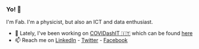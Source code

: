 ### Yo! 👋

I'm Fab. I'm a physicist, but also an ICT and data enthusiast.

- 🔭 Lately, I've been working on [COVIDashIT 🇮🇹](https://github.com/fabriziomiano/covidashit) which can be found [here](https://www.covidash.it)
- 📫 Reach me on [LinkedIn](https://linkedin.com/in/fabriziomiano) - [Twitter](https://twitter.com/burbunzillo) - [Facebook](https://www.facebook.com/fabrizio.miano)


<!--
**fabriziomiano/fabriziomiano** is a ✨ _special_ ✨ repository because its `README.md` (this file) appears on your GitHub profile.

Here are some ideas to get you started:

- 🔭 I’m currently working on ...
- 🌱 I’m currently learning ...
- 👯 I’m looking to collaborate on ...
- 🤔 I’m looking for help with ...
- 💬 Ask me about ...
- 📫 How to reach me: ...
- 😄 Pronouns: ...
- ⚡ Fun fact: ...
-->

